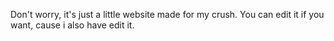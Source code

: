 Don't worry, it's just a little website made for my crush. You can edit it if you want, cause i also have edit it.

